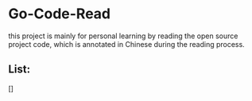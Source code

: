 
# Go-Code-Read

this project is mainly for personal learning by reading the open source project code,
which is annotated in Chinese during the reading process.

## List:
[]


